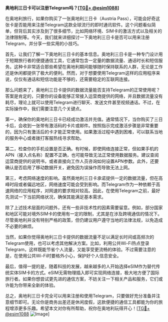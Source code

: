 **奥地利三日卡可以注册Telegram吗？[[TG💪+ @esim1088](https://t.me/s/esim1088)]**

在奥地利旅行，如果你购买了一张奥地利三日卡（Austria Pass），可能会好奇这张卡是否能用来注册Telegram这款全球流行的即时通讯软件。这个问题看似简单，但背后其实涉及到了很多细节，比如网络环境、SIM卡的激活方式以及相关的法律限制等。今天，我们就来详细探讨一下奥地利三日卡是否可以用来注册Telegram，并分享一些实用的小技巧。

首先，让我们了解一下奥地利三日卡的基本信息。奥地利三日卡是一种专门设计用于短期旅行者的便捷通信工具，它通常包含一定量的数据流量、通话时长和短信服务。这种卡非常适合那些希望在奥地利期间能够随时保持联系的人群，无论是工作还是休闲都提供了极大的便利。然而，对于想要使用Telegram这样的应用程序来说，仅仅有通话和短信功能是不够的，还需要稳定的互联网连接。

那么问题来了，奥地利三日卡提供的数据流量能否支持Telegram的正常使用呢？答案是肯定的，只要你的设备能够正常接入运营商提供的网络，并且数据流量没有耗尽，理论上就可以使用Telegram进行聊天、发送文件甚至视频通话。不过，在实际操作中，我们需要注意几个关键点。

第一，确保你的奥地利三日卡已经成功激活并充值。通常情况下，当你购买了三日卡后，会收到一张带有激活码的卡片或邮件。按照指示完成激活步骤是非常重要的，因为只有激活后的卡才能正常使用。如果激活过程中遇到困难，可以联系当地的服务中心或者拨打客服热线寻求帮助。

第二，检查你的手机设置是否正确。有时候，即使网络连接正常，但如果手机的APN（接入点名称）配置不正确，也可能导致无法正常使用数据服务。建议查阅运营商提供的说明书，或者直接向工作人员咨询如何设置APN参数。此外，还要确认是否启用了移动数据开关，避免因为误操作而导致无法上网。

第三，考虑网络速度的影响。虽然奥地利三日卡承诺提供一定的数据流量，但在高峰时段或者偏远地区，网络速度可能会受到影响。而Telegram作为一种依赖于高速网络的应用程序，对网速的要求相对较高。因此，在使用Telegram之前，最好先测试一下当前网络状况，确保其能满足基本需求。

除了上述技术层面的问题外，还有一些非技术性的因素需要留意。例如，部分国家和地区可能对境外SIM卡的使用有一定的限制，尤其是在涉及跨境通信的情况下。尽管奥地利并没有特别严格的政策，但仍建议用户遵守当地的法律法规，以免造成不必要的麻烦。

当然，如果你觉得奥地利三日卡提供的数据流量不足以满足长时间或高频次的Telegram使用，也可以考虑其他解决方案。比如，利用公共Wi-Fi热点登录Telegram，这样既能节省个人流量，又能享受更流畅的体验。不过需要注意的是，在使用公共Wi-Fi时要格外小心，保护好个人信息安全。

最后，值得一提的是，随着科技的发展，越来越多的人开始选择eSIM作为替代传统实体SIM卡的方式。eSIM无需物理插入即可实现网络连接，极大地方便了国际旅行者。如果你想尝试更先进的通信方案，不妨关注一下相关产品和服务，它们或许能为你带来全新的体验。

总之，奥地利三日卡完全可以用来注册和使用Telegram，只要做好充分准备并注意细节即可。无论你是商务出差还是休闲度假，这款便捷的通信工具都能为你的旅程增添更多乐趣。希望本文对你有所帮助，祝你在奥地利玩得开心！[[TG💪+ @esim1088](https://t.me/s/esim1088) ![Image](https://i.postimg.cc/4NQfJmqS/Snipaste-2025-05-13-00-14-12.png)]